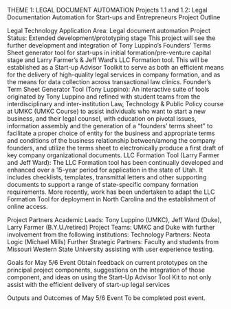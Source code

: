

THEME 1: LEGAL DOCUMENT AUTOMATION
Projects 1.1 and 1.2: Legal Documentation Automation for Start-ups and Entrepreneurs
Project Outline

Legal Technology Application Area: Legal document automation
Project Status: Extended development/prototyping stage
This project will see the further development and integration of Tony Luppino’s Founders’ Terms Sheet generator tool for start-ups in initial formation/pre-venture capital stage and Larry Farmer’s & Jeff Ward’s LLC Formation tool. This will be established as a Start-up Advisor Toolkit to serve as both an efficient means for the delivery of high-quality legal services in company formation, and as the means for data collection across transactional law clinics.
Founder’s Term Sheet Generator Tool (Tony Luppino): An interactive suite of tools originated by Tony Luppino and refined with student teams from the interdisciplinary and inter-institution Law, Technology & Public Policy course at UMKC (UMKC Course) to assist individuals who want to start a new business, and their legal counsel, with education on pivotal issues, information assembly and the generation of a “founders’ terms sheet” to facilitate a proper choice of entity for the business and appropriate terms and conditions of the business relationship between/among the company founders, and utilize the terms sheet to electronically produce a first draft of key company organizational documents.
LLC Formation Tool (Larry Farmer and Jeff Ward): The LLC Formation tool has been continually developed and enhanced over a 15-year period for application in the state of Utah. It includes checklists, templates, transmittal letters and other supporting documents to support a range of state-specific company formation requirements. More recently, work has been undertaken to adapt the LLC Formation Tool for deployment in North Carolina and the establishment of online access.

Project Partners
Academic Leads: Tony Luppino (UMKC), Jeff Ward (Duke), Larry Farmer (B.Y.U./retired)
Project Teams: UMKC and Duke with further involvement from the following institutions: 
Technology Partners: Neota Logic (Michael Mills)
Further Strategic Partners: Faculty and students from Missouri Western State University assisting with user experience testing.

Goals for May 5/6 Event
Obtain feedback on current prototypes on the principal project components, suggestions on the integration of those component, and ideas on using the Start-Up Advisor Tool Kit to not only assist with the efficient delivery of start-up legal services

Outputs and Outcomes of May 5/6 Event
To be completed post event.
